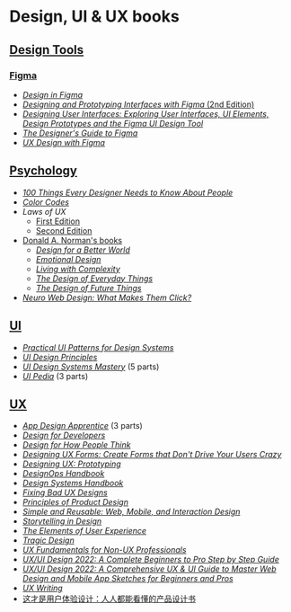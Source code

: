 # Design, UI & UX books

## [Design Tools](./books/design-tools/)

### [Figma](./books/design-tools/Figma/)

* [_Design in Figma_](./books/design-tools/Figma/Designing%20in%20Figma%20(Eugene%20Fedorenko)%20(Z-Library).pdf)
* [_Designing and Prototyping Interfaces with Figma_ (2nd Edition)](./books/design-tools/Figma/Designing%20and%20Prototyping%20Interfaces%20with%20Figma,%202nd%20Edition.epub)
* [_Designing User Interfaces: Exploring User Interfaces, UI Elements, Design Prototypes and the Figma UI Design Tool_](<./books/design-tools/Figma/Designing User Interfaces Exploring User Interfaces, UI Elements, Design Prototypes and the Figma UI Design Tool (English... (Dario Calonaci) (Z-Library).pdf>)
* [_The Designer's Guide to Figma_](./books/design-tools/Figma/The%20Designer’s%20Guide%20to%20Figma%20Master%20Prototyping,%20Collaboration,%20Handoff,%20and%20Workflow%20(Daniel%20Schwarz)%20(Z-Library).epub)
* [_UX Design with Figma_](./books/design-tools/Figma/Tom%20Green_%20Kevin%20Brandon%20-%20UX%20Design%20with%20Figma_%20User-Centered%20Interface%20Design%20and%20Prototyping%20with%20Figma%20(Design%20Thinking)-Apress%20(2024).epub)

## [Psychology](./books/psychology/)

* [_100 Things Every Designer Needs to Know About People_](./books/psychology/100%20Things%20Every%20Designer%20Needs%20to%20Know%20about%20People%20What%20Makes%20Them%20Tick%20(Susan%20Weinschenk)%20(Z-Library).pdf)
* [_Color Codes_](./books/psychology/vdoc.pub_color-codes-modern-theories-of-color-in-philosophy-painting-and-architecture-literature-music-and-psychology.epub)
* _Laws of UX_
    * [First Edition](./books/psychology/Laws%20of%20UX%20-%20Using%20Psychology%20to%20Design%20Better%20Products%20%20Services%20(Jon%20Yablonski)%20(Z-Library).pdf)
    * [Second Edition](./books/psychology/Laws%20of%20UX%20Using%20Psychology%20to%20Design%20Better%20Products%20%20Services%20(Jon%20Yablonski)%20(Z-Library).pdf)
* [Donald A. Norman's books](./books/psychology/Donald%20A.%20Norman/)
    * [_Design for a Better World_](./books/psychology/Donald%20A.%20Norman/Design%20for%20a%20Better%20World%20Meaningful,%20Sustainable,%20Humanity%20Centered%20(Donald%20A.%20Norman)%20(Z-Library).epub)
    * [_Emotional Design_](./books/psychology/Donald%20A.%20Norman/Emotional%20Design%20Why%20We%20Love%20(Or%20Hate)%20Everyday%20Things%20(Donald%20A.%20Norman)%20(Z-Library).pdf)
    * [_Living with Complexity_](./books/psychology/Donald%20A.%20Norman/Living%20with%20Complexity%20%20-%20PDF%20Room.pdf)
    * [_The Design of Everyday Things_](./books/psychology/Donald%20A.%20Norman/The%20Design%20of%20Everyday%20Things%20by%20Don%20Norman.pdf)
    * [_The Design of Future Things_](./books/psychology/Donald%20A.%20Norman/Design%20of%20Future%20Things,%20The%20Norman,%20Donald%20(Norman,%20Donald%20A)%20(Z-Library).pdf)
* [_Neuro Web Design: What Makes Them Click?_](./books/psychology/Neuro%20Web%20Design%20What%20Makes%20Them%20Click%20(Susan%20M.%20Weinschenk)%20(Z-Library).pdf)

## [UI](./books/UI/)

* [_Practical UI Patterns for Design Systems_](./books/UI/Practical%20UI%20Patterns%20for%20Design%20Systems.%20Fast-Track%20Interaction%20Design%20for%20a%20Seamless%20User%20Experience%20(Diana%20MacDonald)%20(Z-Library).pdf)
* [_UI Design Principles_](./books/UI/UI%20Design%20Principles%20Learn%20to%20create%20beautiful%20and%20usable%20interfaces%20from%20scratch%20(Michael%20Filipiuk,%20(ed.))%20(Z-Library).pdf)
* [_UI Design Systems Mastery_](./books/UI/UI%20Design%20Systems%20Mastery/) (5 parts)
* [_UI Pedia_](./books/UI/UI%20Pedia/) (3 parts)

## [UX](./books/UX/)

* [_App Design Apprentice_](./books/UX/App%20Design%20Apprentice/) (3 parts)
* [_Design for Developers_](./books/UX/Design%20for%20Developers%20(Adrian%20Twarog,%20George%20Moller)%20(Z-Library).pdf)
* [_Design for How People Think_](./books/UX/Design%20for%20how%20People%20Think%20(John%20Whalen)%20(Z-Library).pdf)
* [_Designing UX Forms: Create Forms that Don't Drive Your Users Crazy_](./books/UX/Designing%20UX%20Forms%20Create%20Forms%20That%20Don’t%20Drive%20Your%20Users%20Crazy%20(Jessica%20Enders)%20(Z-Library).pdf)
* [_Designing UX: Prototyping_](./books/UX/Designing%20UX%20Prototyping%20(Ben%20Coleman,%20Dan%20Goodwin)%20(Z-Library).pdf)
* [_DesignOps Handbook_](./books/UX/DesignOps%20Handbook%20(Kate%20Battles,%20Meredith%20Black,%20Dave%20Malouf%20etc.)%20(Z-Library).pdf)
* [_Design Systems Handbook_](./books/UX/Design%20Systems%20Handbook%20(Marco%20Suarez,%20Jina%20Anne,%20Katie%20Sylor-Miller%20etc.)%20(Z-Library).pdf)
* [_Fixing Bad UX Designs_](./books/UX/Fixing%20Bad%20UX%20Designs%20(Lisandra%20Maioli)%20(Z-Library).pdf)
* [_Principles of Product Design_](./books/UX/Principles%20of%20Product%20Design%20(Aarron%20Walter)%20(Z-Library).pdf)
* [_Simple and Reusable: Web, Mobile, and Interaction Design_](./books/UX/Simple%20and%20Usable%20(Giles%20Colborne)%20(Z-Library).pdf)
* [_Storytelling in Design_](./books/UX/Storytelling%20in%20Design%20Defining,%20Designing,%20and%20Selling%20Multidevice%20Products%20(Anna%20Dahlström)%20(Z-Library).epub)
* [_The Elements of User Experience_](./books/UX/The_Elements_of_User_Experience_Jesse_Ja.pdf)
* [_Tragic Design_](./books/UX/ebin.pub_tragic-design-the-true-impact-of-bad-design-and-how-to-fix-it-0636920038887-9781491923610-149192361x.pdf)
* [_UX Fundamentals for Non-UX Professionals_](./books/UX/UX%20Fundamentals%20for%20Non-UX%20Professionals%20User%20Experience%20Principles%20for%20Managers,%20Writers,%20Designers,%20and%20Developers%20(Edward%20Stull)%20(Z-Library).pdf)
* [_UX/UI Design 2022: A Complete Beginners to Pro Step by Step Guide_](./books/UX/dokumen.pub_ux-ui-design-2022-a-complete-beginners-to-pro-step-by-step-guide-to-ux-ui-design-and-mastering-the-fundamentals-of-web-design-with-latest-tips-amp-techniques.epub)
* [_UX/UI Design 2022: A Comprehensive UX & UI Guide to Master Web Design and Mobile App Sketches for Beginners and Pros_](./books/UX/dokumen.pub_ux-ui-design-2022-a-comprehensive-ui-amp-ux-guide-to-master-web-design-and-mobile-app-sketches-for-beginners-and-pros.epub)
* [_UX Writing_](./books/UX/UX%20Writing%20Designing%20User-Centered%20Content%20[Team-IRA]%20(Jason%20C.%20K.%20Tham,%20Tharon%20Howard%20etc.)%20(Z-Library).pdf)
* [这才是用户体验设计：人人都能看懂的产品设计书](./books/UX/这才是用户体验设计：人人都能看懂的产品设计书.pdf)